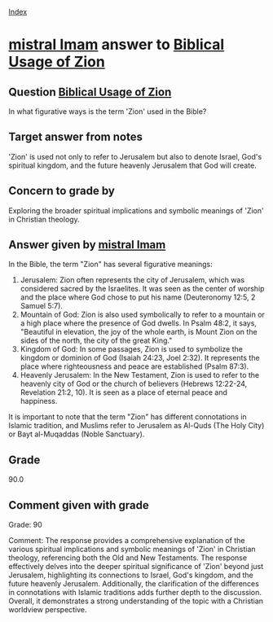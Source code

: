 
[Index](../../index.md)
# [mistral Imam](../../answering_models/mistral_Imam.md) answer to [Biblical Usage of Zion](../../questions/Biblical_Usage_of_Zion.md)

## Question [Biblical Usage of Zion](../../questions/Biblical_Usage_of_Zion.md)
In what figurative ways is the term 'Zion' used in the Bible?

## Target answer from notes
'Zion' is used not only to refer to Jerusalem but also to denote Israel, God's spiritual kingdom, and the future heavenly Jerusalem that God will create.

## Concern to grade by
Exploring the broader spiritual implications and symbolic meanings of 'Zion' in Christian theology.

## Answer given by [mistral Imam](../../answering_models/mistral_Imam.md)
 In the Bible, the term "Zion" has several figurative meanings:
1. Jerusalem: Zion often represents the city of Jerusalem, which was considered sacred by the Israelites. It was seen as the center of worship and the place where God chose to put his name (Deuteronomy 12:5, 2 Samuel 5:7).
2. Mountain of God: Zion is also used symbolically to refer to a mountain or a high place where the presence of God dwells. In Psalm 48:2, it says, "Beautiful in elevation, the joy of the whole earth, is Mount Zion on the sides of the north, the city of the great King."
3. Kingdom of God: In some passages, Zion is used to symbolize the kingdom or dominion of God (Isaiah 24:23, Joel 2:32). It represents the place where righteousness and peace are established (Psalm 87:3).
4. Heavenly Jerusalem: In the New Testament, Zion is used to refer to the heavenly city of God or the church of believers (Hebrews 12:22-24, Revelation 21:2, 10). It is seen as a place of eternal peace and happiness.

It is important to note that the term "Zion" has different connotations in Islamic tradition, and Muslims refer to Jerusalem as Al-Quds (The Holy City) or Bayt al-Muqaddas (Noble Sanctuary).

## Grade
90.0

## Comment given with grade
Grade: 90

Comment: The response provides a comprehensive explanation of the various spiritual implications and symbolic meanings of 'Zion' in Christian theology, referencing both the Old and New Testaments. The response effectively delves into the deeper spiritual significance of 'Zion' beyond just Jerusalem, highlighting its connections to Israel, God's kingdom, and the future heavenly Jerusalem. Additionally, the clarification of the differences in connotations with Islamic traditions adds further depth to the discussion. Overall, it demonstrates a strong understanding of the topic with a Christian worldview perspective.
